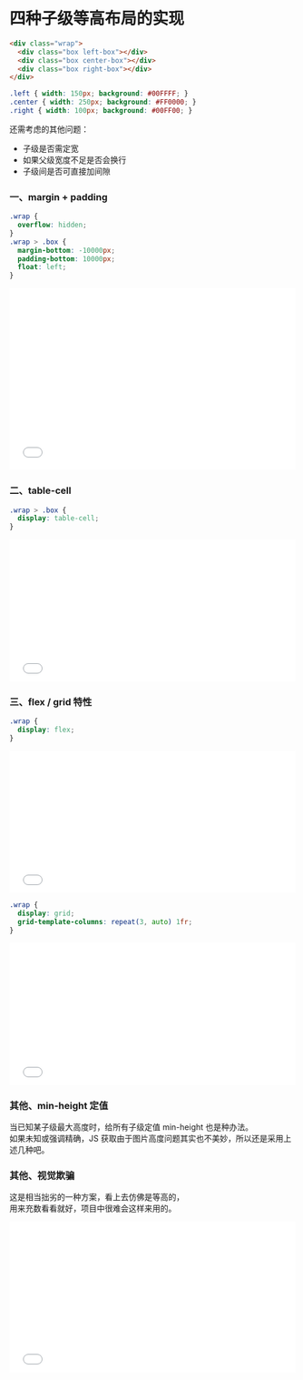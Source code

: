 # 四种子级等高布局的实现

```html
<div class="wrap">
  <div class="box left-box"></div>
  <div class="box center-box"></div>
  <div class="box right-box"></div>
</div>
```
```css
.left { width: 150px; background: #00FFFF; }
.center { width: 250px; background: #FF0000; }
.right { width: 100px; background: #00FF00; }
```

还需考虑的其他问题：
* 子级是否需定宽
* 如果父级宽度不足是否会换行
* 子级间是否可直接加间隙

### 一、margin + padding
```css
.wrap {
  overflow: hidden;
}
.wrap > .box {
  margin-bottom: -10000px;
  padding-bottom: 10000px;
  float: left;
}
```
<iframe height="320" style="width: 100%;" scrolling="no" title="子级等高 padding + margin" src="//codepen.io/foreverZ133/embed/zbqZzj/?height=320&theme-id=dark&default-tab=result" frameborder="no" allowtransparency="true" allowfullscreen="true">
  See the Pen <a href='https://codepen.io/foreverZ133/pen/zbqZzj/'>子级等高 padding + margin</a> by 张永恒
  (<a href='https://codepen.io/foreverZ133'>@foreverZ133</a>) on <a href='https://codepen.io'>CodePen</a>.
</iframe>

### 二、table-cell
```css
.wrap > .box {
  display: table-cell;
}
```
<iframe height="250" style="width: 100%;" scrolling="no" title="子级等高 table-cell" src="//codepen.io/foreverZ133/embed/JzXWre/?height=250&theme-id=dark&default-tab=result" frameborder="no" allowtransparency="true" allowfullscreen="true">
  See the Pen <a href='https://codepen.io/foreverZ133/pen/JzXWre/'>子级等高 table-cell</a> by 张永恒
  (<a href='https://codepen.io/foreverZ133'>@foreverZ133</a>) on <a href='https://codepen.io'>CodePen</a>.
</iframe>

### 三、flex / grid 特性
```css
.wrap {
  display: flex;
}
```
<iframe height="250" style="width: 100%;" scrolling="no" title="子级等高 flex" src="//codepen.io/foreverZ133/embed/NJNpXb/?height=250&theme-id=dark&default-tab=result" frameborder="no" allowtransparency="true" allowfullscreen="true">
  See the Pen <a href='https://codepen.io/foreverZ133/pen/NJNpXb/'>子级等高 flex</a> by 张永恒
  (<a href='https://codepen.io/foreverZ133'>@foreverZ133</a>) on <a href='https://codepen.io'>CodePen</a>.
</iframe>

```css
.wrap {
  display: grid;
  grid-template-columns: repeat(3, auto) 1fr;
}
```
<iframe height="250" style="width: 100%;" scrolling="no" title="子级等高 grid" src="//codepen.io/foreverZ133/embed/jJqBzw/?height=250&theme-id=dark&default-tab=result" frameborder="no" allowtransparency="true" allowfullscreen="true">
  See the Pen <a href='https://codepen.io/foreverZ133/pen/jJqBzw/'>子级等高 grid</a> by 张永恒
  (<a href='https://codepen.io/foreverZ133'>@foreverZ133</a>) on <a href='https://codepen.io'>CodePen</a>.
</iframe>

### 其他、min-height 定值

当已知某子级最大高度时，给所有子级定值 min-height 也是种办法。  
如果未知或强调精确，JS 获取由于图片高度问题其实也不美妙，所以还是采用上述几种吧。

### 其他、视觉欺骗

这是相当拙劣的一种方案，看上去仿佛是等高的，  
用来充数看看就好，项目中很难会这样来用的。

<iframe height="265" style="width: 100%;" scrolling="no" title="子级等高 背景色" src="//codepen.io/foreverZ133/embed/KEzWEZ/?height=265&theme-id=dark&default-tab=result" frameborder="no" allowtransparency="true" allowfullscreen="true">
  See the Pen <a href='https://codepen.io/foreverZ133/pen/KEzWEZ/'>子级等高 背景色</a> by 张永恒
  (<a href='https://codepen.io/foreverZ133'>@foreverZ133</a>) on <a href='https://codepen.io'>CodePen</a>.
</iframe>
